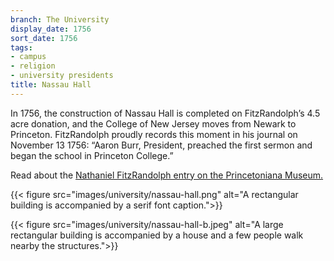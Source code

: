 ```yaml
---
branch: The University
display_date: 1756
sort_date: 1756
tags:
- campus
- religion
- university presidents
title: Nassau Hall
---
```


In 1756, the construction of Nassau Hall is completed on FitzRandolph’s 4.5 acre donation, and the College of New Jersey moves from Newark to Princeton. FitzRandolph proudly records this moment in his journal on November 13 1756: “Aaron Burr, President, preached the first sermon and began the school in Princeton College.” 

Read about the [Nathaniel FitzRandolph entry on the Princetoniana Museum.](https://www.princetonianamuseum.org/reference/2ae79241-df86-4baa-b308-90c2b09e8f80)

{{< figure src="images/university/nassau-hall.png" alt="A rectangular building is accompanied by a serif font caption.">}}

{{< figure src="images/university/nassau-hall-b.jpeg" alt="A large rectangular building is accompanied by a house and a few people walk nearby the structures.">}}
